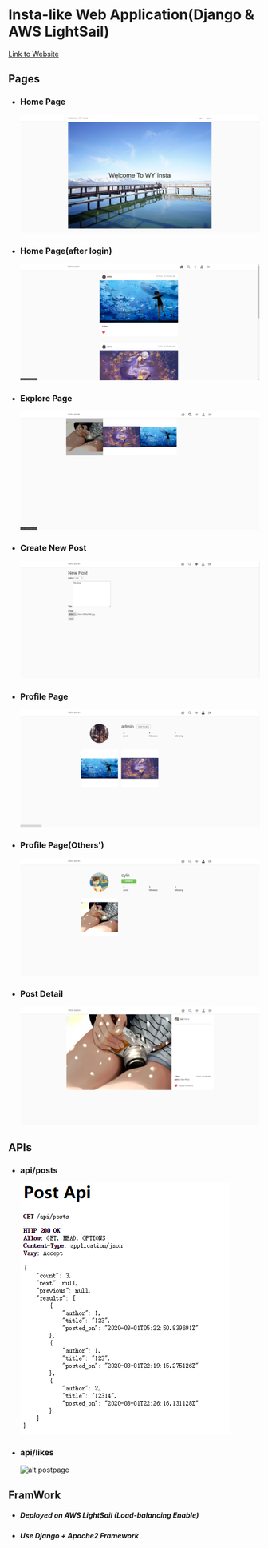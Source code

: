 # Insta-like Web Application(Django & AWS LightSail)

[Link to Website](http://23.22.140.235/)

## Pages

- ### Home Page

  ![alt homepage](image/home.png)

- ### Home Page(after login)

  ![alt postpage](image/posts.png)

- ### Explore Page

  ![alt postpage](image/explore.png)

- ### Create New Post

  ![alt postpage](image/create.png)

- ### Profile Page

  ![alt postpage](image/profile.png)

- ### Profile Page(Others')

  ![alt postpage](image/profile2.png)

- ### Post Detail
  ![alt postpage](image/post_detail.png)

## APIs

- ### api/posts

  ![alt postpage](image/apiposts.png)

- ### api/likes
  ![alt postpage](image/likes.png)

## FramWork

- ##### Deployed on AWS LightSail (Load-balancing Enable)
- ##### Use Django + Apache2 Framework
